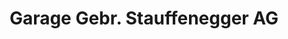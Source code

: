 ---
title: "Garage Gebr. Stauffenegger AG"
url: /zunzgen/garage-gebr-stauffenegger-ag/
shop: Autowerkstatt
---